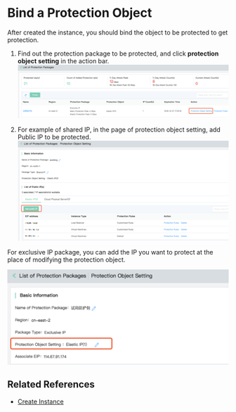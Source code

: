 # Bind a Protection Object

After created the instance, you should bind the object to be protected to get protection.

1. Find out the protection package to be protected, and click **protection object setting** in the action bar.
![防护包列表-防护对象设置](../../../../image/Anti-DDoS-Protection-Package/防护包列表-防护对象设置.png)

2. For example of shared IP, in the page of protection object setting, add Public IP to be protected.
![防护包详情页-添加共享IP](../../../../image/Anti-DDoS-Protection-Package/防护包详情页-添加共享IP.png)

For exclusive IP package, you can add the IP you want to protect at the place of modifying the protection object.

![独享IP-防护对象变更](../../../../image/Anti-DDoS-Protection-Package/独享IP-防护对象更改.png)

## Related References
- [Create Instance](Create-Instance.md)

